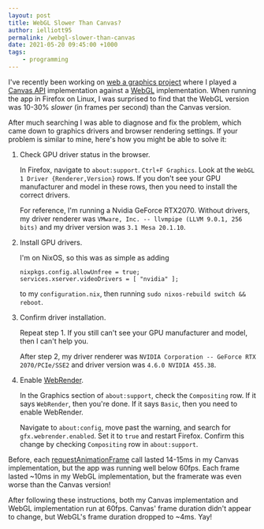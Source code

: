 ```yaml
---
layout: post
title: WebGL Slower Than Canvas?
author: ielliott95
permalink: /webgl-slower-than-canvas
date: 2021-05-20 09:45:00 +1000
tags:
    - programming
---
```


I've recently been working on [web a graphics project](https://github.com/LightAndLight/rust-wasm-gol/)
where I played a [Canvas API](https://developer.mozilla.org/en-US/docs/Web/API/Canvas_API) implementation
against a [WebGL](https://developer.mozilla.org/en-US/docs/Web/API/WebGL_API) implementation. When running the app in Firefox on Linux, I was surprised to find that the WebGL version was 10-30% *slower* 
(in frames per second) than the Canvas version. 

After much searching I was able to diagnose and fix the problem, which came 
down to graphics drivers and browser rendering settings. If your problem is
similar to mine, here's how you might be able to solve it:

1. Check GPU driver status in the browser.

    In Firefox, navigate to `about:support`. `Ctrl+F Graphics`. Look at the `WebGL 1 Driver {Renderer,Version}`
    rows. If you don't see your GPU manufacturer and model in these rows, then you need to install
    the correct drivers. 
    
    For reference, I'm running a Nvidia GeForce RTX2070. Without drivers, my driver renderer was `VMware, Inc. -- llvmpipe (LLVM 9.0.1, 256 bits)` 
    and my driver version was `3.1 Mesa 20.1.10`.

2. Install GPU drivers.

    I'm on NixOS, so this was as simple as adding

    ```
    nixpkgs.config.allowUnfree = true;
    services.xserver.videoDrivers = [ "nvidia" ];
    ```

    to my `configuration.nix`, then running `sudo nixos-rebuild switch && reboot`.

3. Confirm driver installation.

    Repeat step 1. If you still can't see your GPU manufacturer and model, then I can't help you. 
    
    After step 2, my driver renderer was `NVIDIA Corporation -- GeForce RTX 2070/PCIe/SSE2` and driver version was
    `4.6.0 NVIDIA 455.38`.

4. Enable [WebRender](https://hacks.mozilla.org/2017/10/the-whole-web-at-maximum-fps-how-webrender-gets-rid-of-jank/).

    In the Graphics section of `about:support`, check the `Compositing` row. If it says `WebRender`, then you're
    done. If it says `Basic`, then you need to enable WebRender.

    Navigate to `about:config`, move past the warning, and search for `gfx.webrender.enabled`. Set it to `true` and
    restart Firefox. Confirm this change by checking `Compositing` row in `about:support`.

Before, each [requestAnimationFrame](https://developer.mozilla.org/en-US/docs/Web/API/window/requestAnimationFrame) call
lasted 14-15ms in my Canvas implementation, but the app was running well below 60fps. Each frame lasted ~10ms in my WebGL implementation,
but the framerate was even worse than the Canvas version!

After following these instructions, both my Canvas implementation and WebGL implementation run at 60fps. Canvas' frame 
duration didn't appear to change, but WebGL's frame duration dropped to ~4ms. Yay!
